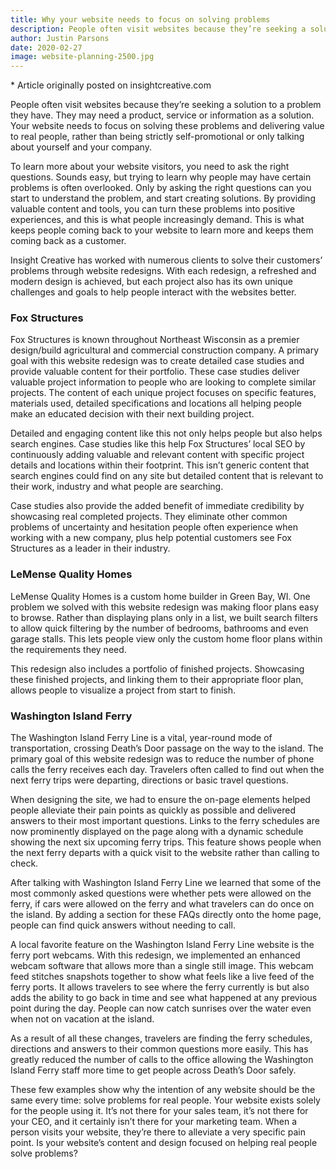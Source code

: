 ```yaml
---
title: Why your website needs to focus on solving problems
description: People often visit websites because they’re seeking a solution to a problem they have. They may need a product, service or information as a solution.
author: Justin Parsons
date: 2020-02-27
image: website-planning-2500.jpg
---
```


\* Article originally posted on insightcreative.com

People often visit websites because they’re seeking a solution to a problem they have. They may need a product, service or information as a solution. Your website needs to focus on solving these problems and delivering value to real people, rather than being strictly self-promotional or only talking about yourself and your company.

To learn more about your website visitors, you need to ask the right questions. Sounds easy, but trying to learn why people may have certain problems is often overlooked. Only by asking the right questions can you start to understand the problem, and start creating solutions. By providing valuable content and tools, you can turn these problems into positive experiences, and this is what people increasingly demand. This is what keeps people coming back to your website to learn more and keeps them coming back as a customer.

Insight Creative has worked with numerous clients to solve their customers’ problems through website redesigns. With each redesign, a refreshed and modern design is achieved, but each project also has its own unique challenges and goals to help people interact with the websites better.

### Fox Structures

Fox Structures is known throughout Northeast Wisconsin as a premier design/build agricultural and commercial construction company. A primary goal with this website redesign was to create detailed case studies and provide valuable content for their portfolio. These case studies deliver valuable project information to people who are looking to complete similar projects. The content of each unique project focuses on specific features, materials used, detailed specifications and locations all helping people make an educated decision with their next building project.

Detailed and engaging content like this not only helps people but also helps search engines. Case studies like this help Fox Structures’ local SEO by continuously adding valuable and relevant content with specific project details and locations within their footprint. This isn’t generic content that search engines could find on any site but detailed content that is relevant to their work, industry and what people are searching.

Case studies also provide the added benefit of immediate credibility by showcasing real completed projects. They eliminate other common problems of uncertainty and hesitation people often experience when working with a new company, plus help potential customers see Fox Structures as a leader in their industry.

### LeMense Quality Homes

LeMense Quality Homes is a custom home builder in Green Bay, WI. One problem we solved with this website redesign was making floor plans easy to browse. Rather than displaying plans only in a list, we built search filters to allow quick filtering by the number of bedrooms, bathrooms and even garage stalls. This lets people view only the custom home floor plans within the requirements they need.

This redesign also includes a portfolio of finished projects. Showcasing these finished projects, and linking them to their appropriate floor plan, allows people to visualize a project from start to finish.

### Washington Island Ferry

The Washington Island Ferry Line is a vital, year-round mode of transportation, crossing Death’s Door passage on the way to the island. The primary goal of this website redesign was to reduce the number of phone calls the ferry receives each day. Travelers often called to find out when the next ferry trips were departing, directions or basic travel questions.

When designing the site, we had to ensure the on-page elements helped people alleviate their pain points as quickly as possible and delivered answers to their most important questions. Links to the ferry schedules are now prominently displayed on the page along with a dynamic schedule showing the next six upcoming ferry trips. This feature shows people when the next ferry departs with a quick visit to the website rather than calling to check.

After talking with Washington Island Ferry Line we learned that some of the most commonly asked questions were whether pets were allowed on the ferry, if cars were allowed on the ferry and what travelers can do once on the island. By adding a section for these FAQs directly onto the home page, people can find quick answers without needing to call.

A local favorite feature on the Washington Island Ferry Line website is the ferry port webcams. With this redesign, we implemented an enhanced webcam software that allows more than a single still image. This webcam feed stitches snapshots together to show what feels like a live feed of the ferry ports. It allows travelers to see where the ferry currently is but also adds the ability to go back in time and see what happened at any previous point during the day. People can now catch sunrises over the water even when not on vacation at the island.

As a result of all these changes, travelers are finding the ferry schedules, directions and answers to their common questions more easily. This has greatly reduced the number of calls to the office allowing the Washington Island Ferry staff more time to get people across Death’s Door safely.

These few examples show why the intention of any website should be the same every time: solve problems for real people. Your website exists solely for the people using it. It’s not there for your sales team, it’s not there for your CEO, and it certainly isn’t there for your marketing team. When a person visits your website, they’re there to alleviate a very specific pain point. Is your website’s content and design focused on helping real people solve problems?
